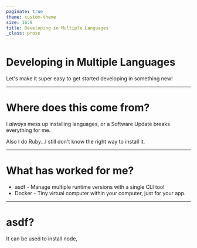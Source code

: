 ```yaml
---
paginate: true
theme: custom-theme
size: 16:9
title: Developing in Multiple Languages
_class: prose
---
```

<!-- _class: lead -->

# Developing in Multiple Languages

Let's make it super easy to get started developing in something new!

---
<!-- _class: lead -->

# Where does this come from?

I _always_ mess up installing languages, or a Software Update breaks everything for me.

Also I do Ruby...I still don't know the right way to install it.

---

# What has worked for me?

- asdf - Manage multiple runtime versions with a single CLI tool
- Docker - Tiny virtual computer within your computer, just for your app.

---

# asdf?

It can be used to install node, 
